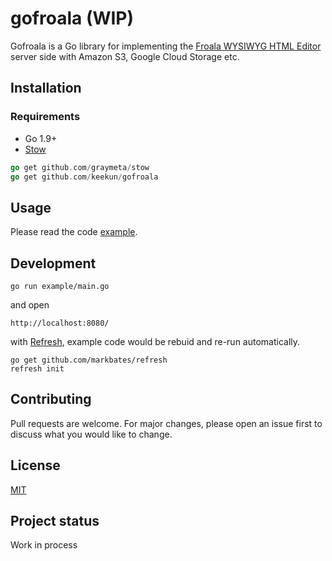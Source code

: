 # gofroala (WIP)

Gofroala is a Go library for implementing the [Froala WYSIWYG HTML Editor](https://github.com/froala/wysiwyg-editor) server side with Amazon S3, Google Cloud Storage etc.

## Installation

### Requirements
* Go 1.9+
* [Stow](https://github.com/graymeta/stow)

```go
go get github.com/graymeta/stow
go get github.com/keekun/gofroala
```

## Usage

Please read the code [example](example/main.go).


## Development

```
go run example/main.go
```

and open

```
http://localhost:8080/
```

with [Refresh](https://github.com/markbates/refresh), example code would be rebuid and re-run automatically.

```
go get github.com/markbates/refresh
refresh init
```


## Contributing
Pull requests are welcome. For major changes, please open an issue first to discuss what you would like to change.

## License
[MIT](https://choosealicense.com/licenses/mit/)

## Project status

Work in process
